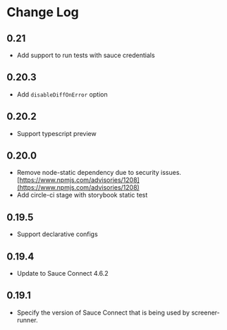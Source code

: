 # Change Log

## 0.21
- Add support to run tests with sauce credentials

## 0.20.3
- Add `disableDiffOnError` option

## 0.20.2
- Support typescript preview

## 0.20.0
- Remove node-static dependency due to security issues. [https://www.npmjs.com/advisories/1208](https://www.npmjs.com/advisories/1208)
- Add circle-ci stage with storybook static test

## 0.19.5

- Support declarative configs

## 0.19.4

- Update to Sauce Connect 4.6.2

## 0.19.1

- Specify the version of Sauce Connect that is being used by screener-runner.
